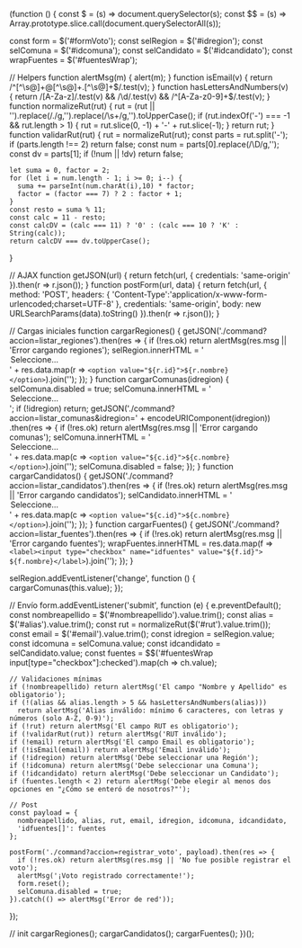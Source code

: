 (function () {
  const $ = (s) => document.querySelector(s);
  const $$ = (s) => Array.prototype.slice.call(document.querySelectorAll(s));

  const form = $('#formVoto');
  const selRegion = $('#idregion');
  const selComuna = $('#idcomuna');
  const selCandidato = $('#idcandidato');
  const wrapFuentes = $('#fuentesWrap');

  // Helpers
  function alertMsg(m) { alert(m); }
  function isEmail(v) { return /^[^\s@]+@[^\s@]+\.[^\s@]+$/.test(v); }
  function hasLettersAndNumbers(v) {
    return /[A-Za-z]/.test(v) && /\d/.test(v) && /^[A-Za-z0-9]+$/.test(v);
  }
  function normalizeRut(rut) {
    rut = (rut || '').replace(/\./g,'').replace(/\s+/g,'').toUpperCase();
    if (rut.indexOf('-') === -1 && rut.length > 1) {
      rut = rut.slice(0, -1) + '-' + rut.slice(-1);
    }
    return rut;
  }
  function validarRut(rut) {
    rut = normalizeRut(rut);
    const parts = rut.split('-');
    if (parts.length !== 2) return false;
    const num = parts[0].replace(/\D/g,'');
    const dv = parts[1];
    if (!num || !dv) return false;

    let suma = 0, factor = 2;
    for (let i = num.length - 1; i >= 0; i--) {
      suma += parseInt(num.charAt(i),10) * factor;
      factor = (factor === 7) ? 2 : factor + 1;
    }
    const resto = suma % 11;
    const calc = 11 - resto;
    const calcDV = (calc === 11) ? '0' : (calc === 10 ? 'K' : String(calc));
    return calcDV === dv.toUpperCase();
  }

  // AJAX
  function getJSON(url) {
    return fetch(url, { credentials: 'same-origin' }).then(r => r.json());
  }
  function postForm(url, data) {
    return fetch(url, {
      method: 'POST',
      headers: { 'Content-Type':'application/x-www-form-urlencoded;charset=UTF-8' },
      credentials: 'same-origin',
      body: new URLSearchParams(data).toString()
    }).then(r => r.json());
  }

  // Cargas iniciales
  function cargarRegiones() {
    getJSON('./command?accion=listar_regiones').then(res => {
      if (!res.ok) return alertMsg(res.msg || 'Error cargando regiones');
      selRegion.innerHTML = '<option value="">Seleccione...</option>' +
        res.data.map(r => `<option value="${r.id}">${r.nombre}</option>`).join('');
    });
  }
  function cargarComunas(idregion) {
    selComuna.disabled = true;
    selComuna.innerHTML = '<option value="">Seleccione...</option>';
    if (!idregion) return;
    getJSON('./command?accion=listar_comunas&idregion=' + encodeURIComponent(idregion))
      .then(res => {
        if (!res.ok) return alertMsg(res.msg || 'Error cargando comunas');
        selComuna.innerHTML = '<option value="">Seleccione...</option>' +
          res.data.map(c => `<option value="${c.id}">${c.nombre}</option>`).join('');
        selComuna.disabled = false;
      });
  }
  function cargarCandidatos() {
    getJSON('./command?accion=listar_candidatos').then(res => {
      if (!res.ok) return alertMsg(res.msg || 'Error cargando candidatos');
      selCandidato.innerHTML = '<option value="">Seleccione...</option>' +
        res.data.map(c => `<option value="${c.id}">${c.nombre}</option>`).join('');
    });
  }
  function cargarFuentes() {
    getJSON('./command?accion=listar_fuentes').then(res => {
      if (!res.ok) return alertMsg(res.msg || 'Error cargando fuentes');
      wrapFuentes.innerHTML = res.data.map(f => `
        <label><input type="checkbox" name="idfuentes" value="${f.id}"> ${f.nombre}</label>
      `).join('');
    });
  }

  selRegion.addEventListener('change', function () {
    cargarComunas(this.value);
  });

  // Envío
  form.addEventListener('submit', function (e) {
    e.preventDefault();
    const nombreapellido = $('#nombreapellido').value.trim();
    const alias = $('#alias').value.trim();
    const rut = normalizeRut($('#rut').value.trim());
    const email = $('#email').value.trim();
    const idregion = selRegion.value;
    const idcomuna = selComuna.value;
    const idcandidato = selCandidato.value;
    const fuentes = $$('#fuentesWrap input[type="checkbox"]:checked').map(ch => ch.value);

    // Validaciones mínimas
    if (!nombreapellido) return alertMsg('El campo "Nombre y Apellido" es obligatorio');
    if (!(alias && alias.length > 5 && hasLettersAndNumbers(alias)))
      return alertMsg('Alias inválido: mínimo 6 caracteres, con letras y números (solo A-Z, 0-9)');
    if (!rut) return alertMsg('El campo RUT es obligatorio');
    if (!validarRut(rut)) return alertMsg('RUT inválido');
    if (!email) return alertMsg('El campo Email es obligatorio');
    if (!isEmail(email)) return alertMsg('Email inválido');
    if (!idregion) return alertMsg('Debe seleccionar una Región');
    if (!idcomuna) return alertMsg('Debe seleccionar una Comuna');
    if (!idcandidato) return alertMsg('Debe seleccionar un Candidato');
    if (fuentes.length < 2) return alertMsg('Debe elegir al menos dos opciones en "¿Cómo se enteró de nosotros?"');

    // Post
    const payload = {
      nombreapellido, alias, rut, email, idregion, idcomuna, idcandidato,
      'idfuentes[]': fuentes
    };

    postForm('./command?accion=registrar_voto', payload).then(res => {
      if (!res.ok) return alertMsg(res.msg || 'No fue posible registrar el voto');
      alertMsg('¡Voto registrado correctamente!');
      form.reset();
      selComuna.disabled = true;
    }).catch(() => alertMsg('Error de red'));
  });

  // init
  cargarRegiones();
  cargarCandidatos();
  cargarFuentes();
})();
